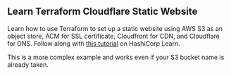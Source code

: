 ## Learn Terraform Cloudflare Static Website

Learn how to use Terraform to set up a static website using AWS S3 as an object store, ACM for SSL certificate, Cloudfront for CDN, and Cloudflare for DNS. Follow along with [this tutorial](https://learn.hashicorp.com/tutorials/terraform/cloudflare-static-website) on HashiCorp Learn.

This is a more complex example and works even if your S3 bucket name is already taken.